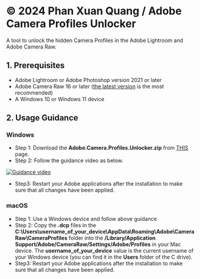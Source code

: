 # © 2024 Phan Xuan Quang / Adobe Camera Profiles Unlocker
A tool to unlock the hidden Camera Profiles in the Adobe Lightroom and Adobe Camera Raw.
## 1. Prerequisites
- Adobe Lightroom or Adobe Photoshop version 2021 or later
- Adobe Camera Raw 16 or later ([the latest version](https://helpx.adobe.com/vn_vi/camera-raw/kb/camera-raw-plug-in-installer.html) is the most recommended)
- A Windows 10 or Windows 11 device
## 2. Usage Guidance
### Windows
- Step 1: Download the **Adobe.Camera.Profiles.Unlocker.zip** from [THIS](https://github.com/phanxuanquang/Adobe-Camera-Profiles-Unlocker/releases/latest) page.
- Step 2: Follow the guidance video as below.

[![Guidance video](https://i.imgur.com/l7p86X3.jpeg)](https://vt.tiktok.com/ZSY2vmhyH)
- Step3: Restart your Adobe applications after the installation to make sure that all changes have been applied.

### macOS
- Step 1: Use a Windows device and follow above guidance
- Step 2: Copy the **.dcp** files in the **C:\Users\username_of_your_device\AppData\Roaming\Adobe\CameraRaw\CameraProfiles** folder into the **/Library/Application Support/Adobe/CameraRaw/Settings/Adobe/Profiles** in your Mac device. The **username_of_your_device** value is the current username of your Windows device (you can find it in the **Users** folder of the C drive). 
- Step3: Restart your Adobe applications after the installation to make sure that all changes have been applied.

